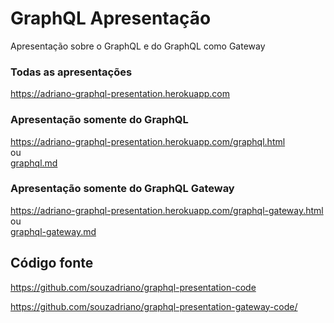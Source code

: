 # GraphQL Apresentação

Apresentação sobre o GraphQL e do GraphQL como Gateway

### Todas as apresentações
https://adriano-graphql-presentation.herokuapp.com

### Apresentação somente do GraphQL
https://adriano-graphql-presentation.herokuapp.com/graphql.html  
ou  
[graphql.md](public/graphql.md)

### Apresentação somente do GraphQL Gateway

https://adriano-graphql-presentation.herokuapp.com/graphql-gateway.html  
ou  
[graphql-gateway.md](public/graphql-gateway.md)

## Código fonte

https://github.com/souzadriano/graphql-presentation-code  

https://github.com/souzadriano/graphql-presentation-gateway-code/  
